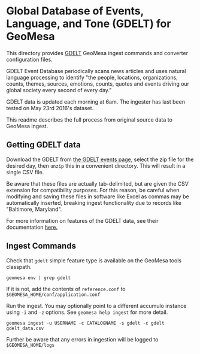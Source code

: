 # Global Database of Events, Language, and Tone (GDELT) for GeoMesa

This directory provides [GDELT](http://gdeltproject.org/) GeoMesa ingest commands and converter configuration files.

GDELT Event Database periodically scans news articles and uses natural language processing to identify  "the people, locations, organizations, counts, themes, sources, emotions, counts, quotes and events driving our global society every second of every day."

GDELT data is updated each morning at 6am. The ingester has last been tested on May 23rd 2016's dataset.

This readme describes the full process from original source data to GeoMesa ingest. 

## Getting GDELT data
Download the GDELT from [the GDELT events page,](http://data.gdeltproject.org/events/index.html) select the zip file for the desired day, then `unzip` this in a convenient directory. This will result in a single CSV file.

Be aware that these files are actually tab-delimited, but are given the CSV extension for compatibility purposes. For this reason, be careful when modifying and saving these files in software like Excel as commas may be automatically inserted, breaking ingest functionality due to records like "Baltimore, Maryland". 

For more information on features of the GDELT data, see their documentation [here.](http://www.gdeltproject.org/data.html#documentation)  


## Ingest Commands

Check that `gdelt` simple feature type is available on the GeoMesa tools classpath.

    geomesa env | grep gdelt
    
If it is not, add the contents of `reference.conf` to `$GEOMESA_HOME/conf/application.conf`   
 
 

Run the ingest. You may optionally point to a different accumulo instance using `-i` and `-z` options. See `geomesa help ingest` for more detail.

    geomesa ingest -u USERNAME -c CATALOGNAME -s gdelt -c gdelt gdelt_data.csv


Further be aware that any errors in ingestion will be logged to `$GEOMESA_HOME/logs`